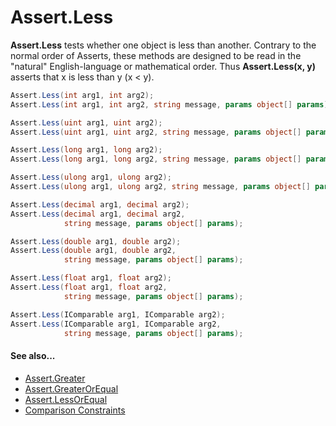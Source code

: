 # Assert.Less


**Assert.Less** tests whether one object is less than another.
Contrary to the normal order of Asserts, these methods are designed to be
read in the "natural" English-language or mathematical order. Thus
**Assert.Less(x, y)** asserts that x is less than y (x < y).

```csharp
Assert.Less(int arg1, int arg2);
Assert.Less(int arg1, int arg2, string message, params object[] params);

Assert.Less(uint arg1, uint arg2);
Assert.Less(uint arg1, uint arg2, string message, params object[] params);

Assert.Less(long arg1, long arg2);
Assert.Less(long arg1, long arg2, string message, params object[] params);

Assert.Less(ulong arg1, ulong arg2);
Assert.Less(ulong arg1, ulong arg2, string message, params object[] params);

Assert.Less(decimal arg1, decimal arg2);
Assert.Less(decimal arg1, decimal arg2,
            string message, params object[] params);

Assert.Less(double arg1, double arg2);
Assert.Less(double arg1, double arg2,
            string message, params object[] params);

Assert.Less(float arg1, float arg2);
Assert.Less(float arg1, float arg2,
            string message, params object[] params);

Assert.Less(IComparable arg1, IComparable arg2);
Assert.Less(IComparable arg1, IComparable arg2,
            string message, params object[] params);
```
#### See also...
 * [Assert.Greater](Assert.Greater.md)
 * [Assert.GreaterOrEqual](Assert.GreaterOrEqual.md)
 * [Assert.LessOrEqual](Assert.LessOrEqual.md)
 * [Comparison Constraints](xref:constraints#comparison-constraints)
